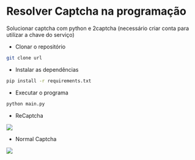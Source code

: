 # Resolver Captcha na programação

Solucionar captcha com python e 2captcha (necessário criar conta para utilizar a chave do serviço)

- Clonar o repositório
```bash
git clone url
```

- Instalar as dependências
```bash
pip install -r requirements.txt
```

- Executar o programa
```bash
python main.py
```

- ReCaptcha

<span>
    <img src="https://user-images.githubusercontent.com/85804895/199561838-f00fed4f-f2c0-438a-a120-1078e608df61.gif">
</span>

- Normal Captcha

<span>
    <img src="https://user-images.githubusercontent.com/85804895/199561809-c8dc2e79-2470-45f5-bbc8-099cc4769a50.gif">
</span>
